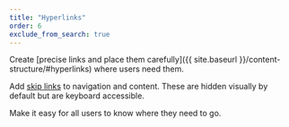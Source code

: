 ```yaml
---
title: "Hyperlinks"
order: 6
exclude_from_search: true
---
```


Create [precise links and place them carefully]({{ site.baseurl }}/content-structure/#hyperlinks) where users need them.

Add [skip links](https://guides.service.gov.au/design-guide/patterns/navigation/#skip-links) to navigation and content. These are hidden visually by default but are keyboard accessible.

Make it easy for all users to know where they need to go.
